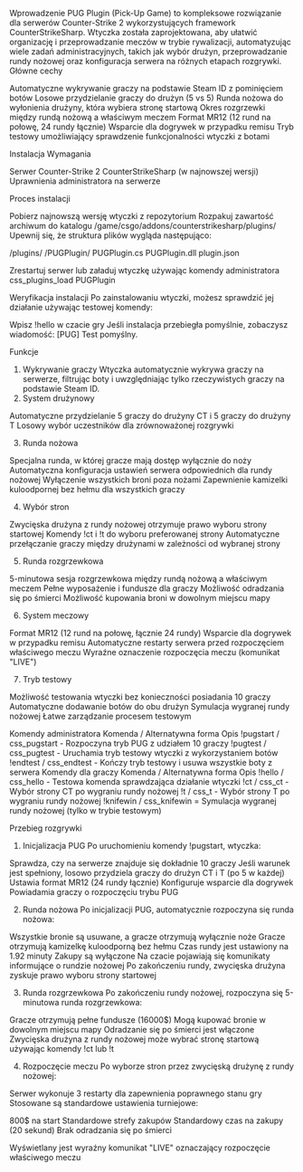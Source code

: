 Wprowadzenie
PUG Plugin (Pick-Up Game) to kompleksowe rozwiązanie dla serwerów Counter-Strike 2 wykorzystujących framework CounterStrikeSharp. Wtyczka została zaprojektowana, aby ułatwić organizację i przeprowadzanie meczów w trybie rywalizacji, automatyzując wiele zadań administracyjnych, takich jak wybór drużyn, przeprowadzanie rundy nożowej oraz konfiguracja serwera na różnych etapach rozgrywki.
Główne cechy

Automatyczne wykrywanie graczy na podstawie Steam ID z pominięciem botów
Losowe przydzielanie graczy do drużyn (5 vs 5)
Runda nożowa do wyłonienia drużyny, która wybiera stronę startową
Okres rozgrzewki między rundą nożową a właściwym meczem
Format MR12 (12 rund na połowę, 24 rundy łącznie)
Wsparcie dla dogrywek w przypadku remisu
Tryb testowy umożliwiający sprawdzenie funkcjonalności wtyczki z botami


Instalacja
Wymagania

Serwer Counter-Strike 2
CounterStrikeSharp (w najnowszej wersji)
Uprawnienia administratora na serwerze

Proces instalacji

Pobierz najnowszą wersję wtyczki z repozytorium
Rozpakuj zawartość archiwum do katalogu /game/csgo/addons/counterstrikesharp/plugins/
Upewnij się, że struktura plików wygląda następująco:

/plugins/
  /PUGPlugin/
    PUGPlugin.cs
    PUGPlugin.dll
    plugin.json

Zrestartuj serwer lub załaduj wtyczkę używając komendy administratora css_plugins_load PUGPlugin

Weryfikacja instalacji
Po zainstalowaniu wtyczki, możesz sprawdzić jej działanie używając testowej komendy:

Wpisz !hello w czacie gry
Jeśli instalacja przebiegła pomyślnie, zobaczysz wiadomość: [PUG] Test pomyślny.


Funkcje
1. Wykrywanie graczy
Wtyczka automatycznie wykrywa graczy na serwerze, filtrując boty i uwzględniając tylko rzeczywistych graczy na podstawie Steam ID.
2. System drużynowy

Automatyczne przydzielanie 5 graczy do drużyny CT i 5 graczy do drużyny T
Losowy wybór uczestników dla zrównoważonej rozgrywki

3. Runda nożowa

Specjalna runda, w której gracze mają dostęp wyłącznie do noży
Automatyczna konfiguracja ustawień serwera odpowiednich dla rundy nożowej
Wyłączenie wszystkich broni poza nożami
Zapewnienie kamizelki kuloodpornej bez hełmu dla wszystkich graczy

4. Wybór stron

Zwycięska drużyna z rundy nożowej otrzymuje prawo wyboru strony startowej
Komendy !ct i !t do wyboru preferowanej strony
Automatyczne przełączanie graczy między drużynami w zależności od wybranej strony

5. Runda rozgrzewkowa

5-minutowa sesja rozgrzewkowa między rundą nożową a właściwym meczem
Pełne wyposażenie i fundusze dla graczy
Możliwość odradzania się po śmierci
Możliwość kupowania broni w dowolnym miejscu mapy

6. System meczowy

Format MR12 (12 rund na połowę, łącznie 24 rundy)
Wsparcie dla dogrywek w przypadku remisu
Automatyczne restarty serwera przed rozpoczęciem właściwego meczu
Wyraźne oznaczenie rozpoczęcia meczu (komunikat "LIVE")

7. Tryb testowy

Możliwość testowania wtyczki bez konieczności posiadania 10 graczy
Automatyczne dodawanie botów do obu drużyn
Symulacja wygranej rundy nożowej
Łatwe zarządzanie procesem testowym


Komendy administratora
Komenda / Alternatywna forma
Opis
!pugstart / css_pugstart - Rozpoczyna tryb PUG z udziałem 10 graczy
!pugtest / css_pugtest - Uruchamia tryb testowy wtyczki z wykorzystaniem botów
!endtest / css_endtest - Kończy tryb testowy i usuwa wszystkie boty z serwera
Komendy dla graczy
Komenda / Alternatywna forma
Opis
!hello / css_hello - Testowa komenda sprawdzająca działanie wtyczki
!ct / css_ct - Wybór strony CT po wygraniu rundy nożowej
!t / css_t - Wybór strony T po wygraniu rundy nożowej
!knifewin / css_knifewin = Symulacja wygranej rundy nożowej (tylko w trybie testowym)

Przebieg rozgrywki
1. Inicjalizacja PUG
Po uruchomieniu komendy !pugstart, wtyczka:

Sprawdza, czy na serwerze znajduje się dokładnie 10 graczy
Jeśli warunek jest spełniony, losowo przydziela graczy do drużyn CT i T (po 5 w każdej)
Ustawia format MR12 (24 rundy łącznie)
Konfiguruje wsparcie dla dogrywek
Powiadamia graczy o rozpoczęciu trybu PUG

2. Runda nożowa
Po inicjalizacji PUG, automatycznie rozpoczyna się runda nożowa:

Wszystkie bronie są usuwane, a gracze otrzymują wyłącznie noże
Gracze otrzymują kamizelkę kuloodporną bez hełmu
Czas rundy jest ustawiony na 1.92 minuty
Zakupy są wyłączone
Na czacie pojawiają się komunikaty informujące o rundzie nożowej
Po zakończeniu rundy, zwycięska drużyna zyskuje prawo wyboru strony startowej

3. Runda rozgrzewkowa
Po zakończeniu rundy nożowej, rozpoczyna się 5-minutowa runda rozgrzewkowa:

Gracze otrzymują pełne fundusze (16000$)
Mogą kupować bronie w dowolnym miejscu mapy
Odradzanie się po śmierci jest włączone
Zwycięska drużyna z rundy nożowej może wybrać stronę startową używając komendy !ct lub !t

4. Rozpoczęcie meczu
Po wyborze stron przez zwycięską drużynę z rundy nożowej:

Serwer wykonuje 3 restarty dla zapewnienia poprawnego stanu gry
Stosowane są standardowe ustawienia turniejowe:

800$ na start
Standardowe strefy zakupów
Standardowy czas na zakupy (20 sekund)
Brak odradzania się po śmierci


Wyświetlany jest wyraźny komunikat "LIVE" oznaczający rozpoczęcie właściwego meczu
